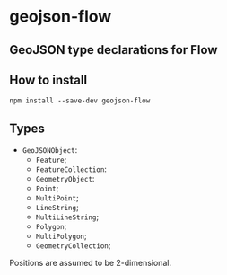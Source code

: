 # geojson-flow
## GeoJSON type declarations for Flow

## How to install

`npm install --save-dev geojson-flow`

## Types

 - `GeoJSONObject`:
   - `Feature`;
   - `FeatureCollection`:
   - `GeometryObject`:
    - `Point`;
    - `MultiPoint`;
    - `LineString`;
    - `MultiLineString`;
    - `Polygon`;
    - `MultiPolygon`;
    - `GeometryCollection`;

Positions are assumed to be 2-dimensional.

